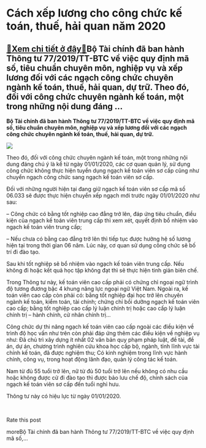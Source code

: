 Cách xếp lương cho công chức kế toán, thuế, hải quan năm 2020
=============================================================

[:gift:Xem chi tiết ở đây:gift:](https://hddtvn.com/cach-xep-luong-cho-cong-chuc-ke-toan-thue-hai-quan-nam-2020/)Bộ Tài chính đã ban hành Thông tư 77/2019/TT-BTC về việc quy định mã số, tiêu chuẩn chuyên môn, nghiệp vụ và xếp lương đối với các ngạch công chức chuyên ngành kế toán, thuế, hải quan, dự trữ. Theo đó, đối với công chức chuyên ngành kế toán, một trong những nội dung đáng …
---------------------------------------------------------------------------------------------------------------------------------------------------------------------------------------------------------------------------------------------------------------------------------

**Bộ Tài chính đã ban hành Thông tư 77/2019/TT-BTC về việc quy định mã số, tiêu chuẩn chuyên môn, nghiệp vụ và xếp lương đối với các ngạch công chức chuyên ngành kế toán, thuế, hải quan, dự trữ.**


![](https://hddtvn.com/wp-content/uploads/2021/01/3-5.jpg)


Theo đó, đối với công chức chuyên ngành kế toán, một trong những nội dung đáng chú ý là kể từ ngày 01/01/2020, các cơ quan quản lý, sử dụng công chức không thực hiện tuyển dụng ngạch kế toán viên sơ cấp cũng như chuyển ngạch công chức sang ngạch kế toán viên sơ cấp.


Đối với những người hiện tại đang giữ ngạch kế toán viên sơ cấp mã số 06.033 sẽ được thực hiện chuyển xếp ngạch mới trước ngày 01/01/2020 như sau:


– Công chức có bằng tốt nghiệp cao đẳng trở lên, đáp ứng tiêu chuẩn, điều kiện của ngạch kế toán viên trung cấp thì xem xét, quyết định bổ nhiệm vào ngạch kế toán viên trung cấp;


– Nếu chưa có bằng cao đẳng trở lên thì tiếp tục được hưởng hệ số lương hiện tại trong thời gian 06 năm. Lúc này, cơ quan sử dụng công chức sẽ bố trí đi đào tạo.


Sau khi tốt nghiệp sẽ bổ nhiệm vào ngạch kế toán viên trung cấp. Nếu không đi hoặc kết quả học tập không đạt thì sẽ thực hiện tinh giản biên chế.


Trong Thông tư này, kế toán viên cao cấp phải có chứng chỉ ngoại ngữ trình độ tương đương bậc 4 khung năng lực ngoại ngữ Việt Nam. Ngoài ra, kế toán viên cao cấp còn phải có: bằng tốt nghiệp đại học trở lên chuyên ngành kế toán, kiểm toán, tài chính; chứng chỉ bồi dưỡng ngạch kế toán viên cao cấp; bằng tốt nghiệp cao cấp lý luận chính trị hoặc cao cấp lý luận chính trị – hành chính, cử nhân chính trị…


Công chức dự thi nâng ngạch kế toán viên cao cấp ngoài các điều kiện về trình độ học vấn như trên còn phải đáp ứng thêm các điều kiện về nghiệp vụ như: Đã chủ trì xây dựng ít nhất 02 văn bản quy phạm pháp luật, đề tài, đề án, dự án, chương trình nghiên cứu khoa học cấp bộ, ngành, tỉnh lĩnh vực tài chính kế toán, đã được nghiệm thu; Có kinh nghiệm trong lĩnh vực hành chính, công vụ, trong hoạt động lãnh đạo, quản lý công tác kế toán.


Nam từ đủ 55 tuổi trở lên, nữ từ đủ 50 tuổi trở lên nếu không có nhu cầu hoặc không được cử đi đào tạo thì được bảo lưu chế độ, chính sách của ngạch kế toán viên sơ cấp đến tuổi nghỉ hưu.


Thông tư này có hiệu lực từ ngày 01/01/2020.


 








































Rate this post


moreBộ Tài chính đã ban hành Thông tư 77/2019/TT-BTC về việc quy định mã số,…

